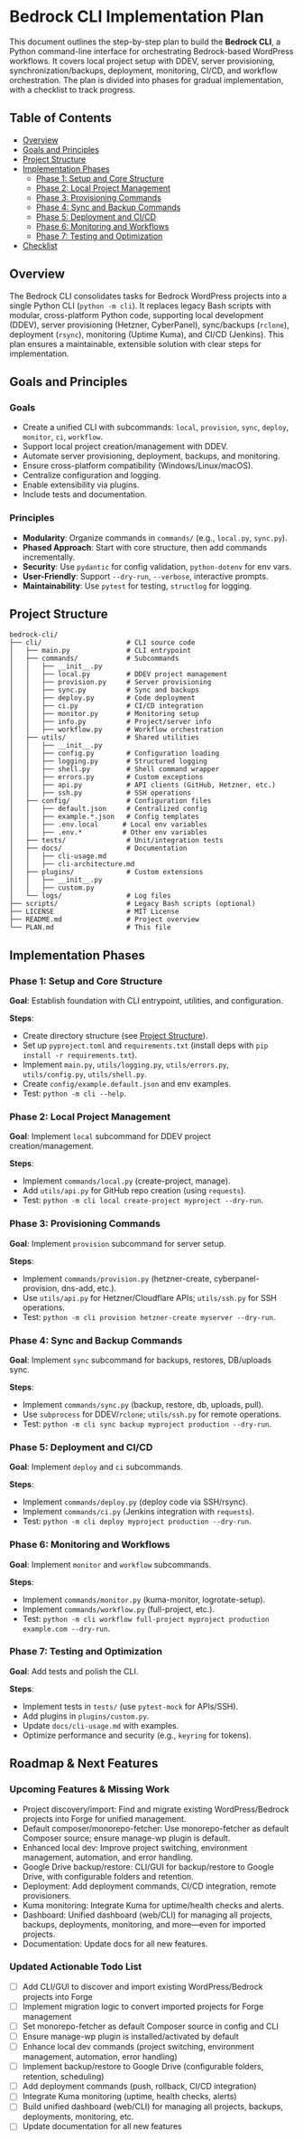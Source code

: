 # Bedrock CLI Implementation Plan

This document outlines the step-by-step plan to build the **Bedrock CLI**, a
Python command-line interface for orchestrating Bedrock-based WordPress
workflows. It covers local project setup with DDEV, server provisioning,
synchronization/backups, deployment, monitoring, CI/CD, and workflow
orchestration. The plan is divided into phases for gradual implementation, with
a checklist to track progress.

## Table of Contents

- [Overview](#overview)
- [Goals and Principles](#goals-and-principles)
- [Project Structure](#project-structure)
- [Implementation Phases](#implementation-phases)
  - [Phase 1: Setup and Core Structure](#phase-1-setup-and-core-structure)
  - [Phase 2: Local Project Management](#phase-2-local-project-management)
  - [Phase 3: Provisioning Commands](#phase-3-provisioning-commands)
  - [Phase 4: Sync and Backup Commands](#phase-4-sync-and-backup-commands)
  - [Phase 5: Deployment and CI/CD](#phase-5-deployment-and-cicd)
  - [Phase 6: Monitoring and Workflows](#phase-6-monitoring-and-workflows)
  - [Phase 7: Testing and Optimization](#phase-7-testing-and-optimization)
- [Checklist](#checklist)

## Overview

The Bedrock CLI consolidates tasks for Bedrock WordPress projects into a single
Python CLI (`python -m cli`). It replaces legacy Bash scripts with modular,
cross-platform Python code, supporting local development (DDEV), server
provisioning (Hetzner, CyberPanel), sync/backups (`rclone`), deployment
(`rsync`), monitoring (Uptime Kuma), and CI/CD (Jenkins). This plan ensures a
maintainable, extensible solution with clear steps for implementation.

## Goals and Principles

### Goals

- Create a unified CLI with subcommands: `local`, `provision`, `sync`, `deploy`,
  `monitor`, `ci`, `workflow`.
- Support local project creation/management with DDEV.
- Automate server provisioning, deployment, backups, and monitoring.
- Ensure cross-platform compatibility (Windows/Linux/macOS).
- Centralize configuration and logging.
- Enable extensibility via plugins.
- Include tests and documentation.

### Principles

- **Modularity**: Organize commands in `commands/` (e.g., `local.py`,
  `sync.py`).
- **Phased Approach**: Start with core structure, then add commands
  incrementally.
- **Security**: Use `pydantic` for config validation, `python-dotenv` for env
  vars.
- **User-Friendly**: Support `--dry-run`, `--verbose`, interactive prompts.
- **Maintainability**: Use `pytest` for testing, `structlog` for logging.

## Project Structure

```plaintext
bedrock-cli/
├── cli/                     # CLI source code
│   ├── main.py              # CLI entrypoint
│   ├── commands/            # Subcommands
│   │   ├── __init__.py
│   │   ├── local.py         # DDEV project management
│   │   ├── provision.py     # Server provisioning
│   │   ├── sync.py          # Sync and backups
│   │   ├── deploy.py        # Code deployment
│   │   ├── ci.py            # CI/CD integration
│   │   ├── monitor.py       # Monitoring setup
│   │   ├── info.py          # Project/server info
│   │   ├── workflow.py      # Workflow orchestration
│   ├── utils/               # Shared utilities
│   │   ├── __init__.py
│   │   ├── config.py        # Configuration loading
│   │   ├── logging.py       # Structured logging
│   │   ├── shell.py         # Shell command wrapper
│   │   ├── errors.py        # Custom exceptions
│   │   ├── api.py           # API clients (GitHub, Hetzner, etc.)
│   │   ├── ssh.py           # SSH operations
│   ├── config/              # Configuration files
│   │   ├── default.json     # Centralized config
│   │   ├── example.*.json   # Config templates
│   │   ├── .env.local      # Local env variables
│   │   ├── .env.*          # Other env variables
│   ├── tests/               # Unit/integration tests
│   ├── docs/                # Documentation
│   │   ├── cli-usage.md
│   │   ├── cli-architecture.md
│   ├── plugins/             # Custom extensions
│   │   ├── __init__.py
│   │   ├── custom.py
│   └── logs/                # Log files
├── scripts/                 # Legacy Bash scripts (optional)
├── LICENSE                  # MIT License
├── README.md                # Project overview
└── PLAN.md                  # This file
```

## Implementation Phases

### Phase 1: Setup and Core Structure

**Goal**: Establish foundation with CLI entrypoint, utilities, and
configuration.

**Steps**:

- Create directory structure (see [Project Structure](#project-structure)).
- Set up `pyproject.toml` and `requirements.txt` (install deps with
  `pip install -r requirements.txt`).
- Implement `main.py`, `utils/logging.py`, `utils/errors.py`, `utils/config.py`,
  `utils/shell.py`.
- Create `config/example.default.json` and env examples.
- Test: `python -m cli --help`.

### Phase 2: Local Project Management

**Goal**: Implement `local` subcommand for DDEV project creation/management.

**Steps**:

- Implement `commands/local.py` (create-project, manage).
- Add `utils/api.py` for GitHub repo creation (using `requests`).
- Test: `python -m cli local create-project myproject --dry-run`.

### Phase 3: Provisioning Commands

**Goal**: Implement `provision` subcommand for server setup.

**Steps**:

- Implement `commands/provision.py` (hetzner-create, cyberpanel-provision,
  dns-add, etc.).
- Use `utils/api.py` for Hetzner/Cloudflare APIs; `utils/ssh.py` for SSH
  operations.
- Test: `python -m cli provision hetzner-create myserver --dry-run`.

### Phase 4: Sync and Backup Commands

**Goal**: Implement `sync` subcommand for backups, restores, DB/uploads sync.

**Steps**:

- Implement `commands/sync.py` (backup, restore, db, uploads, pull).
- Use `subprocess` for DDEV/`rclone`; `utils/ssh.py` for remote operations.
- Test: `python -m cli sync backup myproject production --dry-run`.

### Phase 5: Deployment and CI/CD

**Goal**: Implement `deploy` and `ci` subcommands.

**Steps**:

- Implement `commands/deploy.py` (deploy code via SSH/rsync).
- Implement `commands/ci.py` (Jenkins integration with `requests`).
- Test: `python -m cli deploy myproject production --dry-run`.

### Phase 6: Monitoring and Workflows

**Goal**: Implement `monitor` and `workflow` subcommands.

**Steps**:

- Implement `commands/monitor.py` (kuma-monitor, logrotate-setup).
- Implement `commands/workflow.py` (full-project, etc.).
- Test:
  `python -m cli workflow full-project myproject production example.com --dry-run`.

### Phase 7: Testing and Optimization

**Goal**: Add tests and polish the CLI.

**Steps**:

- Implement tests in `tests/` (use `pytest-mock` for APIs/SSH).
- Add plugins in `plugins/custom.py`.
- Update `docs/cli-usage.md` with examples.
- Optimize performance and security (e.g., `keyring` for tokens).

## Roadmap & Next Features

### Upcoming Features & Missing Work

- Project discovery/import: Find and migrate existing WordPress/Bedrock projects
  into Forge for unified management.
- Default composer/monorepo-fetcher: Use monorepo-fetcher as default Composer
  source; ensure manage-wp plugin is default.
- Enhanced local dev: Improve project switching, environment management,
  automation, and error handling.
- Google Drive backup/restore: CLI/GUI for backup/restore to Google Drive, with
  configurable folders and retention.
- Deployment: Add deployment commands, CI/CD integration, remote provisioners.
- Kuma monitoring: Integrate Kuma for uptime/health checks and alerts.
- Dashboard: Unified dashboard (web/CLI) for managing all projects, backups,
  deployments, monitoring, and more—even for imported projects.
- Documentation: Update docs for all new features.

### Updated Actionable Todo List

- [ ] Add CLI/GUI to discover and import existing WordPress/Bedrock projects
      into Forge
- [ ] Implement migration logic to convert imported projects for Forge
      management
- [ ] Set monorepo-fetcher as default Composer source in config and CLI
- [ ] Ensure manage-wp plugin is installed/activated by default
- [ ] Enhance local dev commands (project switching, environment management,
      automation, error handling)
- [ ] Implement backup/restore to Google Drive (configurable folders, retention,
      scheduling)
- [ ] Add deployment commands (push, rollback, CI/CD integration)
- [ ] Integrate Kuma monitoring (uptime, health checks, alerts)
- [ ] Build unified dashboard (web/CLI) for managing all projects, backups,
      deployments, monitoring, etc.
- [ ] Update documentation for all new features
